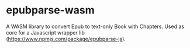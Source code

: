 # epubparse-wasm

A WASM library to convert Epub to text-only Book with Chapters.
Used as core for a Javascript wrapper lib (https://www.npmjs.com/package/epubparse-js).
